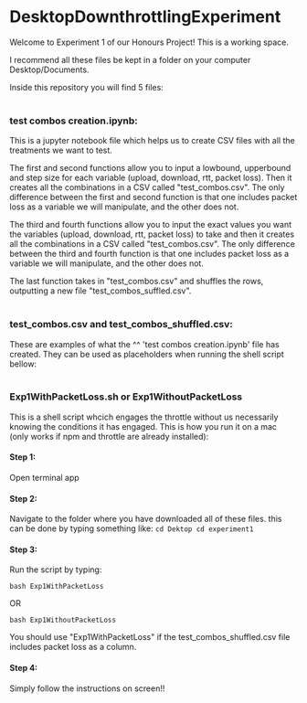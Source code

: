 # DesktopDownthrottlingExperiment

Welcome to Experiment 1 of our Honours Project! This is a working space. 

I recommend all these files be kept in a folder on your computer Desktop/Documents.

Inside this repository you will find 5 files: <br><br>


### test combos creation.ipynb:
This is a jupyter notebook file which helps us to create CSV files with all the treatments we want to test. 

The first and second functions allow you to input a lowbound, upperbound and step size for each variable (upload, download, rtt, packet loss). Then it creates all the combinations in a CSV called "test_combos.csv". The only difference between the first and second function is that one includes packet loss as a variable we will manipulate, and the other does not.

The third and fourth functions allow you to input the exact values you want the variables (upload, download, rtt, packet loss) to take and then it creates all the combinations in a CSV called "test_combos.csv". The only difference between the third and fourth function is that one includes packet loss as a variable we will manipulate, and the other does not.

The last function takes in "test_combos.csv" and shuffles the rows, outputting a new file "test_combos_suffled.csv". <br><br>


### test_combos.csv and test_combos_shuffled.csv:
These are examples of what the ^^ 'test combos creation.ipynb' file has created. They can be used as placeholders when running the shell script bellow: <br><br>


### Exp1WithPacketLoss.sh or Exp1WithoutPacketLoss
This is a shell script whcich engages the throttle without us necessarily knowing the conditions it has engaged. This is how you run it on a mac (only works if npm and throttle are already installed):

#### Step 1: 
Open terminal app

#### Step 2: 
Navigate to the folder where you have downloaded all of these files. this can be done by typing something like:
      ```
      cd Dektop
      cd experiment1
      ```

#### Step 3: 
Run the script by typing:
```
bash Exp1WithPacketLoss
```
OR
```
bash Exp1WithoutPacketLoss
```
You should use "Exp1WithPacketLoss" if the test_combos_shuffled.csv file includes packet loss as a column.

#### Step 4: 
Simply follow the instructions on screen!!


